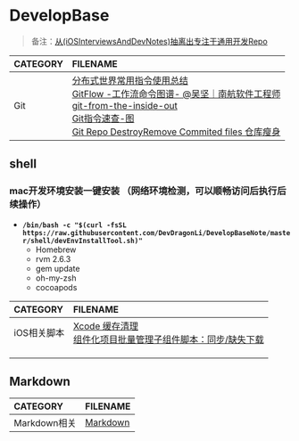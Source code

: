 # DevelopBase

> 备注：[从(iOSInterviewsAndDevNotes)抽离出专注于通用开发Repo](https://github.com/DevDragonLi/iOSDevNotesAndInterviews)

| CATEGORY | FILENAME |  
|:----|:----|
| Git |[分布式世界常用指令使用总结](./Doc/Git.md)<br>[GitFlow -工作流](./Doc/Gitflow.md)[命令图谱- @吴坚｜南航软件工程师](https://github.com/TeamStuQ/skill-map/blob/master/data/map-Git.md)<br>[git-from-the-inside-out](https://maryrosecook.com/blog/post/git-from-the-inside-out)<br>[Git指令速查-图](images/git-commend.jpg)<br>[Git Repo DestroyRemove Commited files 仓库瘦身](./Doc/git-remove-commited-files.md)|


## shell

### mac开发环境安装一键安装 （网络环境检测，可以顺畅访问后执行后续操作）
- **`/bin/bash -c "$(curl -fsSL https://raw.githubusercontent.com/DevDragonLi/DevelopBaseNote/master/shell/devEnvInstallTool.sh)"`**
	- Homebrew
	- rvm 2.6.3 
	- gem update
	- oh-my-zsh
	- cocoapods

| CATEGORY | FILENAME |  
|:----|:----|
| iOS相关脚本| [Xcode 缓存清理](./shell/deleteXCodeCache.sh)<br> [组件化项目批量管理子组件脚本：同步/缺失下载](./shellrepoSync.sh)   |
| |	   |
| |   |
| |	   |

## Markdown

| CATEGORY | FILENAME |  
|:----|:----|
| Markdown相关 |[Markdown](./Doc/Markdown.md)|